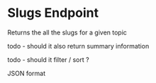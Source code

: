 Slugs Endpoint 
==============

Returns the all the slugs for a given topic 

todo - should it also return summary information 

todo - should it filter / sort ?

JSON format